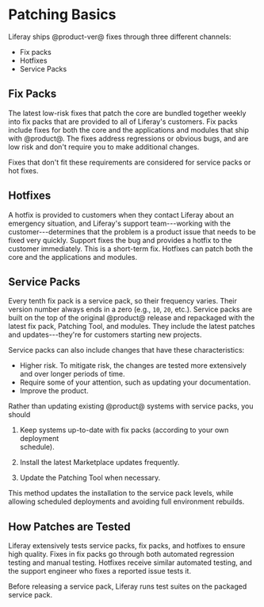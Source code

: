 # Patching Basics [](id=patching-basics)

Liferay ships @product-ver@ fixes through three different channels: 

- Fix packs 
- Hotfixes 
- Service Packs 

## Fix Packs [](id=fix-packs)

The latest low-risk fixes that patch the core are bundled together weekly into
fix packs that are provided to all of Liferay's customers. Fix packs include
fixes for both the core and the applications and modules that ship with
@product@. The fixes address regressions or obvious bugs, and are low risk and
don't require you to make additional changes. 

Fixes that don't fit these requirements are considered for service packs or hot
fixes. 

## Hotfixes [](id=hotfixes)

A hotfix is provided to customers when they contact Liferay about an emergency
situation, and Liferay's support team---working with the customer---determines
that the problem is a product issue that needs to be fixed very quickly. Support
fixes the bug and provides a hotfix to the customer immediately. This is a
short-term fix. Hotfixes can patch both the core and the applications and
modules. 

## Service Packs [](id=service-packs)

Every tenth fix pack is a service pack, so their frequency varies. Their version
number always ends in a zero (e.g., `10`, `20`, etc.). Service packs are built
on the top of the original @product@ release and repackaged with the latest fix
pack, Patching Tool, and modules. They include the latest patches and
updates---they're for customers starting new projects.

Service packs can also include changes that have these characteristics:

- Higher risk. To mitigate risk, the changes are tested more extensively and 
over longer periods of time. 
- Require some of your attention, such as updating your documentation.
- Improve the product. 

Rather than updating existing @product@ systems with service packs, you should

1.  Keep systems up-to-date with fix packs (according to your own deployment    
    schedule).

2.  Install the latest Marketplace updates frequently.

3.  Update the Patching Tool when necessary.

This method updates the installation to the service pack levels, while allowing
scheduled deployments and avoiding full environment rebuilds. 

## How Patches are Tested [](id=how-patches-are-tested)

Liferay extensively tests service packs, fix packs, and hotfixes to ensure high
quality. Fixes in fix packs go through both automated regression testing and
manual testing. Hotfixes receive similar automated testing, and the support
engineer who fixes a reported issue tests it.  

Before releasing a service pack, Liferay runs test suites on the packaged
service pack. 
